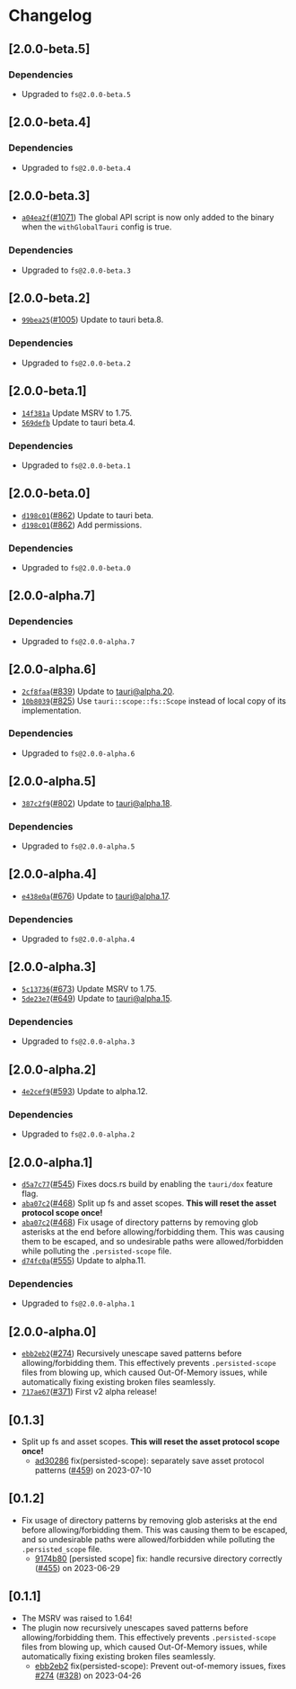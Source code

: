 # Changelog

## \[2.0.0-beta.5]

### Dependencies

- Upgraded to `fs@2.0.0-beta.5`

## \[2.0.0-beta.4]

### Dependencies

- Upgraded to `fs@2.0.0-beta.4`

## \[2.0.0-beta.3]

- [`a04ea2f`](https://github.com/tauri-apps/plugins-workspace/commit/a04ea2f38294d5a3987578283badc8eec87a7752)([#1071](https://github.com/tauri-apps/plugins-workspace/pull/1071)) The global API script is now only added to the binary when the `withGlobalTauri` config is true.

### Dependencies

- Upgraded to `fs@2.0.0-beta.3`

## \[2.0.0-beta.2]

- [`99bea25`](https://github.com/tauri-apps/plugins-workspace/commit/99bea2559c2c0648c2519c50a18cd124dacef57b)([#1005](https://github.com/tauri-apps/plugins-workspace/pull/1005)) Update to tauri beta.8.

### Dependencies

- Upgraded to `fs@2.0.0-beta.2`

## \[2.0.0-beta.1]

- [`14f381a`](https://github.com/tauri-apps/plugins-workspace/commit/14f381acf8fe690acecc676922c6f05939b95734) Update MSRV to 1.75.
- [`569defb`](https://github.com/tauri-apps/plugins-workspace/commit/569defbe9492e38938554bb7bdc1be9151456d21) Update to tauri beta.4.

### Dependencies

- Upgraded to `fs@2.0.0-beta.1`

## \[2.0.0-beta.0]

- [`d198c01`](https://github.com/tauri-apps/plugins-workspace/commit/d198c014863ee260cb0de88a14b7fc4356ef7474)([#862](https://github.com/tauri-apps/plugins-workspace/pull/862)) Update to tauri beta.
- [`d198c01`](https://github.com/tauri-apps/plugins-workspace/commit/d198c014863ee260cb0de88a14b7fc4356ef7474)([#862](https://github.com/tauri-apps/plugins-workspace/pull/862)) Add permissions.

### Dependencies

- Upgraded to `fs@2.0.0-beta.0`

## \[2.0.0-alpha.7]

### Dependencies

- Upgraded to `fs@2.0.0-alpha.7`

## \[2.0.0-alpha.6]

- [`2cf8faa`](https://github.com/tauri-apps/plugins-workspace/commit/2cf8faa3e149af55eb86e5aba8ebfc54210ca703)([#839](https://github.com/tauri-apps/plugins-workspace/pull/839)) Update to tauri@alpha.20.
- [`10b8039`](https://github.com/tauri-apps/plugins-workspace/commit/10b80391fcdef28e26124505053fb3a4c4f85e75)([#825](https://github.com/tauri-apps/plugins-workspace/pull/825)) Use `tauri::scope::fs::Scope` instead of local copy of its implementation.

### Dependencies

- Upgraded to `fs@2.0.0-alpha.6`

## \[2.0.0-alpha.5]

- [`387c2f9`](https://github.com/tauri-apps/plugins-workspace/commit/387c2f9e0ce4c75c07ffa3fd76391a25b58f5daf)([#802](https://github.com/tauri-apps/plugins-workspace/pull/802)) Update to tauri@alpha.18.

### Dependencies

- Upgraded to `fs@2.0.0-alpha.5`

## \[2.0.0-alpha.4]

- [`e438e0a`](https://github.com/tauri-apps/plugins-workspace/commit/e438e0a62d4b430a5159f05f13ecd397dd891a0d)([#676](https://github.com/tauri-apps/plugins-workspace/pull/676)) Update to tauri@alpha.17.

### Dependencies

- Upgraded to `fs@2.0.0-alpha.4`

## \[2.0.0-alpha.3]

- [`5c13736`](https://github.com/tauri-apps/plugins-workspace/commit/5c137365c60790e8d4037d449e8237aa3fffdab0)([#673](https://github.com/tauri-apps/plugins-workspace/pull/673)) Update MSRV to 1.75.
- [`5de23e7`](https://github.com/tauri-apps/plugins-workspace/commit/5de23e79f9880921b62e4b7a8819bc0dbc833216)([#649](https://github.com/tauri-apps/plugins-workspace/pull/649)) Update to tauri@alpha.15.

### Dependencies

- Upgraded to `fs@2.0.0-alpha.3`

## \[2.0.0-alpha.2]

- [`4e2cef9`](https://github.com/tauri-apps/plugins-workspace/commit/4e2cef9b702bbbb9cf4ee17de50791cb21f1b2a4)([#593](https://github.com/tauri-apps/plugins-workspace/pull/593)) Update to alpha.12.

### Dependencies

- Upgraded to `fs@2.0.0-alpha.2`

## \[2.0.0-alpha.1]

- [`d5a7c77`](https://github.com/tauri-apps/plugins-workspace/commit/d5a7c77a8d0e7912a6b07b22ed329004edd6e80b)([#545](https://github.com/tauri-apps/plugins-workspace/pull/545)) Fixes docs.rs build by enabling the `tauri/dox` feature flag.
- [`aba07c2`](https://github.com/tauri-apps/plugins-workspace/commit/aba07c27b887c1cc54026024227cb3f74c91e21a)([#468](https://github.com/tauri-apps/plugins-workspace/pull/468)) Split up fs and asset scopes. **This will reset the asset protocol scope once!**
- [`aba07c2`](https://github.com/tauri-apps/plugins-workspace/commit/aba07c27b887c1cc54026024227cb3f74c91e21a)([#468](https://github.com/tauri-apps/plugins-workspace/pull/468)) Fix usage of directory patterns by removing glob asterisks at the end before allowing/forbidding them. This was causing them to be escaped, and so undesirable paths were allowed/forbidden while polluting the `.persisted-scope` file.
- [`d74fc0a`](https://github.com/tauri-apps/plugins-workspace/commit/d74fc0a097996e90a37be8f57d50b7d1f6ca616f)([#555](https://github.com/tauri-apps/plugins-workspace/pull/555)) Update to alpha.11.

### Dependencies

- Upgraded to `fs@2.0.0-alpha.1`

## \[2.0.0-alpha.0]

- [`ebb2eb2`](https://github.com/tauri-apps/plugins-workspace/commit/ebb2eb2fe2ebfbb70530d16a983d396aa5829aa1)([#274](https://github.com/tauri-apps/plugins-workspace/pull/274)) Recursively unescape saved patterns before allowing/forbidding them. This effectively prevents `.persisted-scope` files from blowing up, which caused Out-Of-Memory issues, while automatically fixing existing broken files seamlessly.
- [`717ae67`](https://github.com/tauri-apps/plugins-workspace/commit/717ae670978feb4492fac1f295998b93f2b9347f)([#371](https://github.com/tauri-apps/plugins-workspace/pull/371)) First v2 alpha release!

## \[0.1.3]

- Split up fs and asset scopes. **This will reset the asset protocol scope once!**
  - [ad30286](https://github.com/tauri-apps/plugins-workspace/commit/ad3028646c96ed213a2f483823ffdc3c17b5fc1e) fix(persisted-scope): separately save asset protocol patterns ([#459](https://github.com/tauri-apps/plugins-workspace/pull/459)) on 2023-07-10

## \[0.1.2]

- Fix usage of directory patterns by removing glob asterisks at the end before allowing/forbidding them. This was causing them to be escaped, and so undesirable paths were allowed/forbidden while polluting the `.persisted_scope` file.
  - [9174b80](https://github.com/tauri-apps/plugins-workspace/commit/9174b808dc37154999c119fcc3f31258a9c5a3fb) \[persisted scope] fix: handle recursive directory correctly ([#455](https://github.com/tauri-apps/plugins-workspace/pull/455)) on 2023-06-29

## \[0.1.1]

- The MSRV was raised to 1.64!
- The plugin now recursively unescapes saved patterns before allowing/forbidding them. This effectively prevents `.persisted-scope` files from blowing up, which caused Out-Of-Memory issues, while automatically fixing existing broken files seamlessly.
  - [ebb2eb2](https://github.com/tauri-apps/plugins-workspace/commit/ebb2eb2fe2ebfbb70530d16a983d396aa5829aa1) fix(persisted-scope): Prevent out-of-memory issues, fixes [#274](https://github.com/tauri-apps/plugins-workspace/pull/274) ([#328](https://github.com/tauri-apps/plugins-workspace/pull/328)) on 2023-04-26
